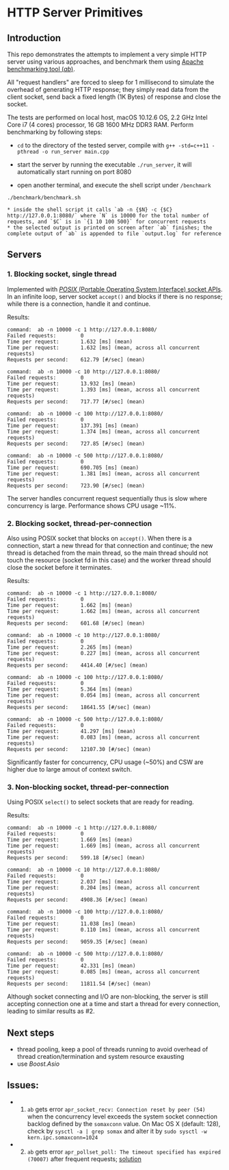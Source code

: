 # HTTP Server Primitives

## Introduction

This repo demonstrates the attempts to implement a very simple HTTP server using various approaches, and benchmark them using [Apache benchmarking tool (*ab*)](https://httpd.apache.org/docs/2.4/programs/ab.html).

All "request handlers" are forced to sleep for 1 millisecond to simulate the overhead of generating HTTP response; they simply read data from the client socket, send back a fixed length (1K Bytes) of response and close the socket.

The tests are performed on local host, macOS 10.12.6 OS, 2.2 GHz Intel Core i7 (4 cores) processor, 16 GB 1600 MHz DDR3 RAM. Perform benchmarking by following steps:

* `cd` to the directory of the tested server, compile with `g++ -std=c++11 -pthread -o run_server main.cpp`

* start the server by running the executable `./run_server`, it will automatically start running on port 8080

* open another terminal, and execute the shell script under `/benchmark`

```shell
./benchmark/benchmark.sh
```

    * inside the shell script it calls `ab -n {$N} -c {$C} http://127.0.0.1:8080/` where `N` is 10000 for the total number of requests, and `$C` is in `{1 10 100 500}` for concurrent requests
    * the selected output is printed on screen after `ab` finishes; the complete output of `ab` is appended to file `output.log` for reference


## Servers

### 1. Blocking socket, single thread

Implemented with [*POSIX* (Portable Operating System Interface) socket APIs](https://en.wikipedia.org/wiki/Berkeley_sockets#BSD_and_POSIX_sockets). In an infinite loop, server socket `accept()` and blocks if there is no response; while there is a connection, handle it and continue.

Results:

```
command:  ab -n 10000 -c 1 http://127.0.0.1:8080/
Failed requests:        0
Time per request:       1.632 [ms] (mean)
Time per request:       1.632 [ms] (mean, across all concurrent requests)
Requests per second:    612.79 [#/sec] (mean)

command:  ab -n 10000 -c 10 http://127.0.0.1:8080/
Failed requests:        0
Time per request:       13.932 [ms] (mean)
Time per request:       1.393 [ms] (mean, across all concurrent requests)
Requests per second:    717.77 [#/sec] (mean)

command:  ab -n 10000 -c 100 http://127.0.0.1:8080/
Failed requests:        0
Time per request:       137.391 [ms] (mean)
Time per request:       1.374 [ms] (mean, across all concurrent requests)
Requests per second:    727.85 [#/sec] (mean)

command:  ab -n 10000 -c 500 http://127.0.0.1:8080/
Failed requests:        0
Time per request:       690.705 [ms] (mean)
Time per request:       1.381 [ms] (mean, across all concurrent requests)
Requests per second:    723.90 [#/sec] (mean)
```

The server handles concurrent request sequentially thus is slow where concurrency is large. Performance shows CPU usage ~11%.

### 2. Blocking socket, thread-per-connection

Also using POSIX socket that blocks on `accept()`. When there is a connection, start a new thread for that connection and continue; the new thread is detached from the main thread, so the main thread should not touch the resource (socket fd in this case) and the worker thread should close the socket before it terminates.

Results:

```
command:  ab -n 10000 -c 1 http://127.0.0.1:8080/
Failed requests:        0
Time per request:       1.662 [ms] (mean)
Time per request:       1.662 [ms] (mean, across all concurrent requests)
Requests per second:    601.68 [#/sec] (mean)

command:  ab -n 10000 -c 10 http://127.0.0.1:8080/
Failed requests:        0
Time per request:       2.265 [ms] (mean)
Time per request:       0.227 [ms] (mean, across all concurrent requests)
Requests per second:    4414.40 [#/sec] (mean)

command:  ab -n 10000 -c 100 http://127.0.0.1:8080/
Failed requests:        0
Time per request:       5.364 [ms] (mean)
Time per request:       0.054 [ms] (mean, across all concurrent requests)
Requests per second:    18641.55 [#/sec] (mean)

command:  ab -n 10000 -c 500 http://127.0.0.1:8080/
Failed requests:        0
Time per request:       41.297 [ms] (mean)
Time per request:       0.083 [ms] (mean, across all concurrent requests)
Requests per second:    12107.30 [#/sec] (mean)
```

Significantly faster for concurrency, CPU usage (~50%) and CSW are higher due to large amout of context switch.


### 3. Non-blocking socket, thread-per-connection

Using POSIX `select()` to select sockets that are ready for reading.

Results:

```
command:  ab -n 10000 -c 1 http://127.0.0.1:8080/
Failed requests:        0
Time per request:       1.669 [ms] (mean)
Time per request:       1.669 [ms] (mean, across all concurrent requests)
Requests per second:    599.18 [#/sec] (mean)

command:  ab -n 10000 -c 10 http://127.0.0.1:8080/
Failed requests:        0
Time per request:       2.037 [ms] (mean)
Time per request:       0.204 [ms] (mean, across all concurrent requests)
Requests per second:    4908.36 [#/sec] (mean)

command:  ab -n 10000 -c 100 http://127.0.0.1:8080/
Failed requests:        0
Time per request:       11.038 [ms] (mean)
Time per request:       0.110 [ms] (mean, across all concurrent requests)
Requests per second:    9059.35 [#/sec] (mean)

command:  ab -n 10000 -c 500 http://127.0.0.1:8080/
Failed requests:        0
Time per request:       42.331 [ms] (mean)
Time per request:       0.085 [ms] (mean, across all concurrent requests)
Requests per second:    11811.54 [#/sec] (mean)
```

Although socket connecting and I/O are non-blocking, the server is still accepting connection one at a time and start a thread for every connection, leading to similar results as #2.

## Next steps

* thread pooling, keep a pool of threads running to avoid overhead of thread creation/termination and system resource exausting
* use *Boost.Asio* 

## Issues:

* 1. `ab` gets error `apr_socket_recv: Connection reset by peer (54)` when the concurrency level exceeds the system socket connection backlog defined by the `somaxconn` value. On Mac OS X (default: 128), check by `sysctl -a | grep somax` and alter it by `sudo sysctl -w kern.ipc.somaxconn=1024`

* 2. `ab` gets error `apr_pollset_poll: The timeout specified has expired (70007)` after frequent requests; [solution](https://stackoverflow.com/questions/1216267/ab-program-freezes-after-lots-of-requests-why/6699135#6699135)

